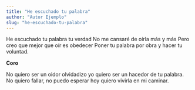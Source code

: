 ```yaml
---
title: "He escuchado tu palabra"
author: "Autor Ejemplo"
slug: "he-escuchado-tu-palabra"
---
```


He escuchado tu palabra tu verdad
No me cansaré de oírla más y más
Pero creo que mejor que oír es obedecer
Poner tu palabra por obra y hacer tu voluntad.

<strong>Coro</strong>

No quiero ser un oidor olvidadizo yo quiero ser un hacedor de tu palabra.
No quiero fallar, no puedo esperar hoy quiero vivirla en mi caminar.
